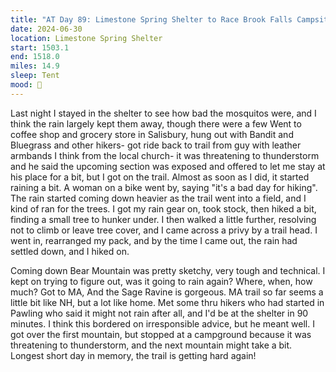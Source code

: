 ```yaml
---
title: "AT Day 89: Limestone Spring Shelter to Race Brook Falls Campsite"
date: 2024-06-30
location: Limestone Spring Shelter
start: 1503.1
end: 1518.0
miles: 14.9
sleep: Tent
mood: 🙂
---
```

Last night I stayed in the shelter to see how bad the mosquitos were, and I think the rain largely kept them
away, though there were a few
Went to coffee shop and grocery store in Salisbury, hung out with Bandit and Bluegrass and other hikers- got
ride back to trail from guy with leather armbands I think from the local church- it was threatening to
thunderstorm and he said the upcoming section was exposed and offered to let me stay at his place for a bit,
but I got on the trail. Almost as soon as I did, it started raining a bit. A woman on a bike went by, saying "it's a
bad day for hiking". The rain started coming down heavier as the trail went into a field, and I kind of ran for the
trees. I got my rain gear on, took stock, then hiked a bit, finding a small tree to hunker under. I then walked a
little further, resolving not to climb or leave tree cover, and I came across a privy by a trail head. I went in,
rearranged my pack, and by the time I came out, the rain had settled down, and I hiked on.

Coming down Bear Mountain was pretty sketchy, very tough and technical. I kept on trying to figure out, was it
going to rain again? Where, when, how much? Got to MA, And the Sage Ravine is gorgeous. MA trail so far
seems a little bit like NH, but a lot like home. Met some thru hikers who had started in Pawling who said it might
not rain after all, and I'd be at the shelter in 90 minutes. I think this bordered on irresponsible advice, but he
meant well. I got over the first mountain, but stopped at a campground because it was threatening to
thunderstorm, and the next mountain might take a bit. Longest short day in memory, the trail is getting hard
again!